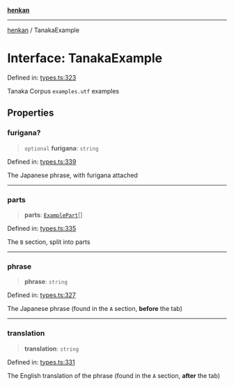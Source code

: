 [**henkan**](../README.md)

***

[henkan](../README.md) / TanakaExample

# Interface: TanakaExample

Defined in: [types.ts:323](https://github.com/Ronokof/Henkan/blob/cdcdfbcc72ca03339cd98398efd7d5e82826d66f/src/types.ts#L323)

Tanaka Corpus `examples.utf` examples

## Properties

### furigana?

> `optional` **furigana**: `string`

Defined in: [types.ts:339](https://github.com/Ronokof/Henkan/blob/cdcdfbcc72ca03339cd98398efd7d5e82826d66f/src/types.ts#L339)

The Japanese phrase, with furigana attached

***

### parts

> **parts**: [`ExamplePart`](ExamplePart.md)[]

Defined in: [types.ts:335](https://github.com/Ronokof/Henkan/blob/cdcdfbcc72ca03339cd98398efd7d5e82826d66f/src/types.ts#L335)

The `B` section, split into parts

***

### phrase

> **phrase**: `string`

Defined in: [types.ts:327](https://github.com/Ronokof/Henkan/blob/cdcdfbcc72ca03339cd98398efd7d5e82826d66f/src/types.ts#L327)

The Japanese phrase (found in the `A` section, **before** the tab)

***

### translation

> **translation**: `string`

Defined in: [types.ts:331](https://github.com/Ronokof/Henkan/blob/cdcdfbcc72ca03339cd98398efd7d5e82826d66f/src/types.ts#L331)

The English translation of the phrase (found in the `A` section, **after** the tab)
